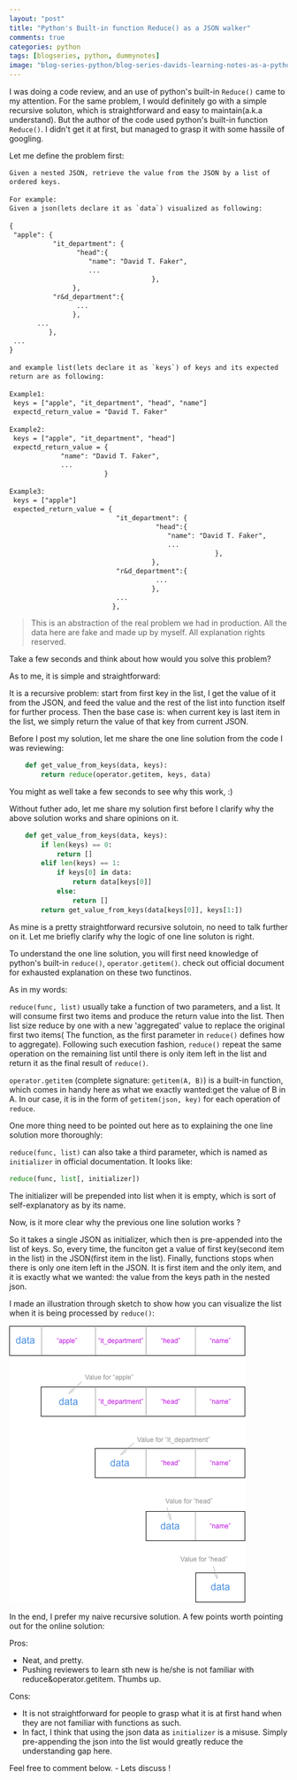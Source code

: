 ```yaml
---
layout: "post"
title: "Python's Built-in function Reduce() as a JSON walker"
comments: true
categories: python
tags: [blogseries, python, dummynotes]
image: "blog-series-python/blog-series-davids-learning-notes-as-a-python-dummy.png"
---
```



I was doing a code review, and an use of python's built-in `Reduce()` came to my attention. For the same problem, I would definitely go with a simple recursive soluton, which is straightforward and easy to maintain(a.k.a understand). But the author of the code used python's built-in function `Reduce()`. I didn't get it at first, but managed to grasp it with some hassile of googling.  
  
Let me define the problem first:  

```
Given a nested JSON, retrieve the value from the JSON by a list of ordered keys.  

For example:
Given a json(lets declare it as `data`) visualized as following:

{
 "apple": {
           "it_department": {
			     "head":{
				    "name": "David T. Faker",
				    ...
                                    },
			    },
           "r&d_department":{
 			     ...
			    },
	   ...
          },
 ...
}

and example list(lets declare it as `keys`) of keys and its expected return are as following:

Example1:
 keys = ["apple", "it_department", "head", "name"]
 expectd_return_value = "David T. Faker"

Example2:
 keys = ["apple", "it_department", "head"]
 expectd_return_value = {
			 "name": "David T. Faker",
			 ...
                        }

Example3:
 keys = ["apple"]
 expected_return_value = {
                           "it_department": {
                        		     "head":{
                        			    "name": "David T. Faker",
                        			    ...
                                                    },
                        		    },
                           "r&d_department":{
                        		     ...
                        		    },
                           ...
                          },
```
>This is an abstraction of the real problem we had in production. All the data here are fake and made up by myself. All explanation rights reserved.

Take a few seconds and think about how would you solve this problem?  
  
As to me, it is simple and straightforward:

It is a recursive problem: start from first key in the list, I get the value of it from the JSON, and feed the value and the rest of the list into function itself for further process. Then the base case is: when current key is last item in the list, we simply return the value of that key from current JSON.  
  
Before I post my solution, let me share the one line solution from the code I was reviewing:  
  
```python
    def get_value_from_keys(data, keys):
        return reduce(operator.getitem, keys, data)
```

You might as well take a few seconds to see why this work, :)  
  
Without futher ado, let me share my solution first before I clarify why the above solution works and share opinions on it.  
  
```python
    def get_value_from_keys(data, keys):
        if len(keys) == 0:
            return []
        elif len(keys) == 1:
            if keys[0] in data:
                return data[keys[0]]
            else:
                return []
        return get_value_from_keys(data[keys[0]], keys[1:])
```

As mine is a pretty straightforward recursive solutoin, no need to talk further on it. Let me briefly clarify why the logic of one line soluton is right.  
  
To understand the one line solution, you will first need knowledge of python's built-in `reduce()`, `operator.getitem()`. check out official document for exhausted explanation on these two functinos.  
  
As in my words:  
  
`reduce(func, list)` usually take a function of two parameters, and a list. It will consume first two items and produce the return value into the list. Then list size reduce by one with a new 'aggregated' value to replace the original first two items( The function, as the first parameter in `reduce()` defines how to aggregate). Following such execution fashion, `reduce()` repeat the same operation on the remaining list until there is only item left in the list and return it as the final result of `reduce()`.  
  
`operator.getitem` (complete signature: `getitem(A, B)`) is a built-in function, which comes in handy here as what we exactly wanted:get the value of B in A. In our case, it is in the form of `getitem(json, key)` for each operation of `reduce`.  
  
One more thing need to be pointed out here as to explaining the one line solution more thoroughly:  
  
`reduce(func, list)` can also take a third parameter, which is named as `initializer` in official documentation. It looks like:  
```python
reduce(func, list[, initializer])
```
The initializer will be prepended into list when it is empty, which is sort of self-explanatory as by its name.  
  
Now, is it more clear why the previous one line solution works ?  
  
So it takes a single JSON as initializer, which then is pre-appended into the list of keys. So, every time, the funciton get a value of first key(second item in the list) in the JSON(first item in the list). Finally, functions stops when there is only one item left in the JSON. It is first item and the only item, and it is exactly what we wanted: the value from the keys path in the nested json.  
  
I made an illustration through sketch to show how you can visualize the list when it is being processed by `reduce()`:  
  
![visual steps on how the list is being processed in reduce function](/assets/img/blog-series-python/series-steps-json-walker-demonstration.png)
  
In the end, I prefer my naive recursive solution. A few points worth pointing out for the online solution:  
  
Pros:  
  
* Neat, and pretty.
* Pushing reviewers to learn sth new is he/she is not familiar with reduce&operator.getitem. Thumbs up.


Cons:

* It is not straightforward for people to grasp what it is at first hand when they are not familiar with functions as such.
* In fact, I think that using the json data as `initializer` is a misuse. Simply pre-appending the json into the list would greatly reduce the understanding gap here.  
  
Feel free to comment below. - Lets discuss !
